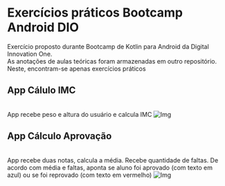# Exercícios práticos Bootcamp Android DIO
Exercício proposto durante Bootcamp de Kotlin para Android da Digital Innovation One.
<br/>As anotações de aulas teóricas foram armazenadas em outro repositório. Neste, encontram-se apenas exercícios práticos
## App Cálulo IMC
<br/>App recebe peso e altura do usuário e calcula IMC
![Img](https://i.imgur.com/cEf8R9C.png)
## App Cálculo Aprovação
<br/>App recebe duas notas, calcula a média. Recebe quantidade de faltas. De acordo com média e faltas, aponta se aluno foi aprovado (com texto em azul) ou se foi reprovado (com texto em vermelho)
![Img](https://i.imgur.com/sfrSyJR.png)

